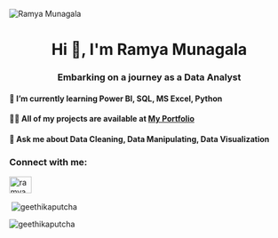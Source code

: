 ![Ramya Munagala](https://github.com/Ramya7102/Ramya7102/assets/139358778/e259de72-fed4-4c95-a887-1aa0bc301b69)
  
  <h1 align="center"> Hi  👋, I'm Ramya Munagala
  <h3 align="center">Embarking on a journey as a Data Analyst

#### 🌱 I’m currently learning Power BI, SQL, MS Excel, Python 
#### 👨‍💻 All of my projects are available at  [My Portfolio](https://ramya-munagala.super.site/)
#### 💬 Ask me about Data Cleaning, Data Manipulating, Data Visualization

<h3 align="left">Connect with me:</h3>
<p align="left">
<a href="https://www.linkedin.com/in/ramya-m-data-analyst/" target="blank"><img align="center" src="https://raw.githubusercontent.com/rahuldkjain/github-profile-readme-generator/master/src/images/icons/Social/linked-in-alt.svg" alt="ramya munagala" height="30" width="40" /></a>
</p>
<p>&nbsp;<img align="center" src="https://github-readme-stats.vercel.app/api?username=geethikaputcha&show_icons=true&locale=en" alt="geethikaputcha" /></p>

<p><img align="center" src="https://github-readme-streak-stats.herokuapp.com/?user=geethikaputcha&" alt="geethikaputcha" /></p>
